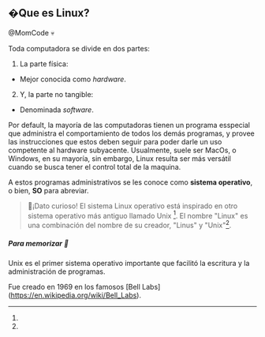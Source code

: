 ## �Que es Linux?
 @MomCode :skull:
                                                                     
Toda computadora se divide en dos partes:
1. La parte física:                     
 - Mejor conocida como *hardware*.
2. Y, la parte no tangible:
 - Denominada *software*. 
                                                                                                        
Por default, la mayoría de las computadoras tienen un programa esspecial que administra el comportamiento de todos los demás programas, y provee las      instrucciones que estos deben seguir para poder darle un uso competente al hardware subyacente.
Usualmente, suele ser MacOs, o Windows, en su mayoría, sin embargo, Linux resulta ser más versátil cuando se busca tener el control total de la maquina. 


A estos programas administrativos se les conoce como **sistema operativo**, o bien, **SO** para abreviar.

>:mag_right:¡Dato curioso!
El sistema Linux operativo está inspirado en otro sistema operativo más antiguo llamado Unix [^1]. 
El nombre "Linux" es una combinación del nombre de su creador, "Linus" y "Unix"[^2].


[^nota]:
 ##### Para memorizar :notebook:
 [^1]:
 Unix es el primer sistema operativo importante que facilitó la escritura y la administración de programas.

 [^2]:
 Fue creado en 1969 en los famosos [Bell Labs] (https://en.wikipedia.org/wiki/Bell_Labs).
